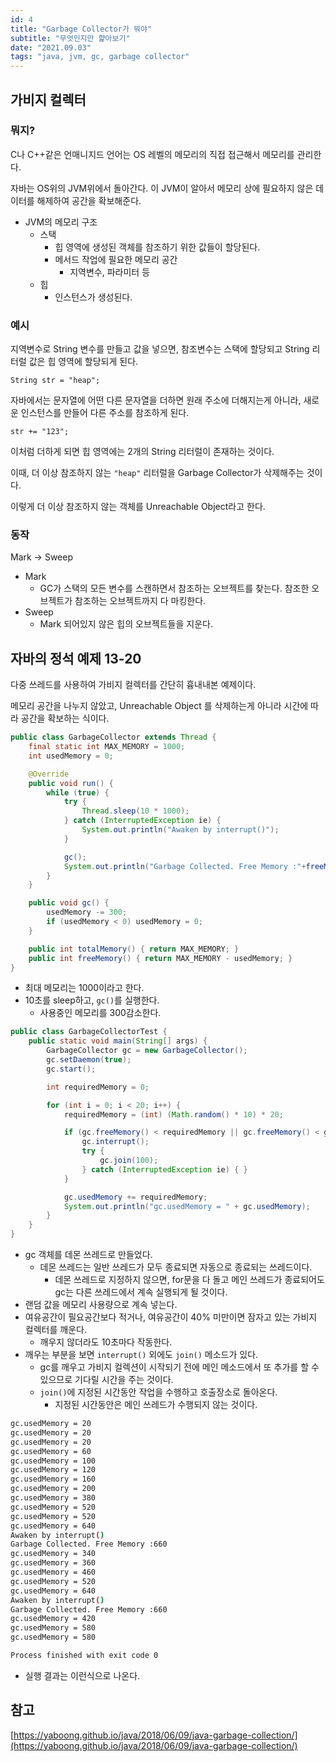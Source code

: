 ```yaml
---
id: 4
title: "Garbage Collector가 뭐야"
subtitle: "무엇인지만 햝아보기"
date: "2021.09.03"
tags: "java, jvm, gc, garbage collector"
---
```


## 가비지 컬렉터

### 뭐지?

C나 C++같은 언매니지드 언어는 OS 레벨의 메모리의 직접 접근해서 메모리를 관리한다.

자바는 OS위의 JVM위에서 돌아간다. 이 JVM이 알아서 메모리 상에 필요하지 않은 데이터를 해제하여 공간을 확보해준다.

- JVM의 메모리 구조
    - 스택
        - 힙 영역에 생성된 객체를 참조하기 위한 값들이 할당된다.
        - 메서드 작업에 필요한 메모리 공간
            - 지역변수, 파라미터 등
    - 힙
        - 인스턴스가 생성된다.

### 예시

지역변수로 String 변수를 만들고 값을 넣으면, 참조변수는 스택에 할당되고 String 리터럴 값은 힙 영역에 할당되게 된다.

`String str = "heap";`

자바에서는 문자열에 어떤 다른 문자열을 더하면 원래 주소에 더해지는게 아니라, 새로운 인스턴스를 만들어 다른 주소를 참조하게 된다.

`str += "123";`

이처럼 더하게 되면 힙 영역에는 2개의 String 리터럴이 존재하는 것이다.

이때, 더 이상 참조하지 않는 `"heap"` 리터럴을 Garbage Collector가 삭제해주는 것이다.

이렇게 더 이상 참조하지 않는 객체를 Unreachable Object라고 한다.

### 동작

Mark → Sweep

- Mark
    - GC가 스택의 모든 변수를 스캔하면서 참조하는 오브젝트를 찾는다. 참조한 오브젝트가 참조하는 오브젝트까지 다 마킹한다.
- Sweep
    - Mark 되어있지 않은 힙의 오브젝트들을 지운다.

## 자바의 정석 예제 13-20

다중 쓰레드를 사용하여 가비지 컬렉터를 간단히 흉내내본 예제이다.

메모리 공간을 나누지 않았고, Unreachable Object 를 삭제하는게 아니라 시간에 따라 공간을 확보하는 식이다.

```java
public class GarbageCollector extends Thread {
    final static int MAX_MEMORY = 1000;
    int usedMemory = 0;

    @Override
    public void run() {
        while (true) {
            try {
                Thread.sleep(10 * 1000);
            } catch (InterruptedException ie) {
                System.out.println("Awaken by interrupt()");
            }

            gc();
            System.out.println("Garbage Collected. Free Memory :"+freeMemory());
        }
    }

    public void gc() {
        usedMemory -= 300;
        if (usedMemory < 0) usedMemory = 0;
    }

    public int totalMemory() { return MAX_MEMORY; }
    public int freeMemory() { return MAX_MEMORY - usedMemory; }
}
```

- 최대 메모리는 1000이라고 한다.
- 10초를 sleep하고, `gc()`를 실행한다.
    - 사용중인 메모리를 300감소한다.

```java
public class GarbageCollectorTest {
    public static void main(String[] args) {
        GarbageCollector gc = new GarbageCollector();
        gc.setDaemon(true);
        gc.start();

        int requiredMemory = 0;

        for (int i = 0; i < 20; i++) {
            requiredMemory = (int) (Math.random() * 10) * 20;

            if (gc.freeMemory() < requiredMemory || gc.freeMemory() < gc.totalMemory() * 0.4) {
                gc.interrupt();
                try {
                    gc.join(100);
                } catch (InterruptedException ie) { }
            }

            gc.usedMemory += requiredMemory;
            System.out.println("gc.usedMemory = " + gc.usedMemory);
        }
    }
}
```

- gc 객체를 데몬 쓰레드로 만들었다.
    - 데몬 쓰레드는 일반 쓰레드가 모두 종료되면 자동으로 종료되는 쓰레드이다.
        - 데몬 쓰레드로 지정하지 않으면, for문을 다 돌고 메인 쓰레드가 종료되어도 gc는 다른 쓰레드에서 계속 실행되게 될 것이다.
- 랜덤 값을 메모리 사용량으로 계속 넣는다.
- 여유공간이 필요공간보다 적거나, 여유공간이 40% 미만이면 잠자고 있는 가비지 컬렉터를 깨운다.
    - 깨우지 않더라도 10초마다 작동한다.
- 깨우는 부분을 보면 `interrupt()` 외에도 `join()` 메소드가 있다.
    - gc를 깨우고 가비지 컬렉션이 시작되기 전에 메인 메소드에서 또 추가를 할 수 있으므로 기다릴 시간을 주는 것이다.
    - `join()`에 지정된 시간동안 작업을 수행하고 호출장소로 돌아온다.
        - 지정된 시간동안은 메인 쓰레드가 수행되지 않는 것이다.

```bash
gc.usedMemory = 20
gc.usedMemory = 20
gc.usedMemory = 20
gc.usedMemory = 60
gc.usedMemory = 100
gc.usedMemory = 120
gc.usedMemory = 160
gc.usedMemory = 200
gc.usedMemory = 380
gc.usedMemory = 520
gc.usedMemory = 520
gc.usedMemory = 640
Awaken by interrupt()
Garbage Collected. Free Memory :660
gc.usedMemory = 340
gc.usedMemory = 360
gc.usedMemory = 460
gc.usedMemory = 520
gc.usedMemory = 640
Awaken by interrupt()
Garbage Collected. Free Memory :660
gc.usedMemory = 420
gc.usedMemory = 580
gc.usedMemory = 580

Process finished with exit code 0
```

- 실행 결과는 이런식으로 나온다.

## 참고

[https://yaboong.github.io/java/2018/06/09/java-garbage-collection/](https://yaboong.github.io/java/2018/06/09/java-garbage-collection/)
